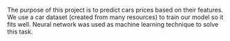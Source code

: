 The purpose of this project is to predict cars prices based on their features.
We use a car dataset (created from many resources) to train our model so it fits well.
Neural network was used as machine learning technique to solve this task.
